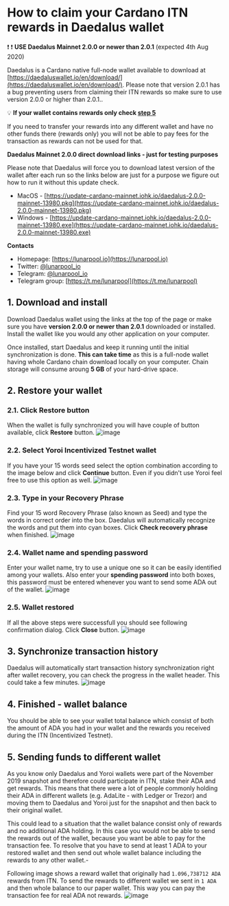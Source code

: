 # How to claim your Cardano ITN rewards in Daedalus wallet

:exclamation: :exclamation: **USE Daedalus Mainnet 2.0.0 or newer than 2.0.1** (expected 4th Aug 2020)

Daedalus is a Cardano native full-node wallet available to download at [https://daedaluswallet.io/en/download/](https://daedaluswallet.io/en/download/). Please note that version 2.0.1 has a bug preventing users from claiming their ITN rewards so make sure to use version 2.0.0 or higher than 2.0.1..

:bulb: **If your wallet contains rewards only check [step 5](#5-sending-funds-to-different-wallet)**

If you need to transfer your rewards into any different wallet and have no other funds there (rewards only) you will not be able to pay fees for the transaction as rewards can not be used for that.

**Daedalus Mainnet 2.0.0 direct download links - just for testing purposes**

Please note that Daedalus will force you to download latest version of the wallet after each run so the links below are just for a purpose we figure out how to run it without this update check.

* MacOS - [https://update-cardano-mainnet.iohk.io/daedalus-2.0.0-mainnet-13980.pkg](https://update-cardano-mainnet.iohk.io/daedalus-2.0.0-mainnet-13980.pkg)
* Windows - [https://update-cardano-mainnet.iohk.io/daedalus-2.0.0-mainnet-13980.exe](https://update-cardano-mainnet.iohk.io/daedalus-2.0.0-mainnet-13980.exe)

**Contacts**
* Homepage: [https://lunarpool.io](https://lunarpool.io)
* Twitter: [@lunarpool_io](https://twitter.com/lunarpool_io)
* Telegram: [@lunarpool_io](https://t.me/lunarpool_io)
* Telegram group: [https://t.me/lunarpool](https://t.me/lunarpool)

## 1. Download and install
Download Daedalus wallet using the links at the top of the page or make sure you have **version 2.0.0 or newer than 2.0.1** downloaded or installed. Install the wallet like you would any other application on your computer.

Once installed, start Daedalus and keep it running until the initial synchronization is done. **This can take time** as this is a full-node wallet having whole Cardano chain download locally on your computer. Chain storage will consume aroung **5 GB** of your hard-drive space.

## 2. Restore your wallet

### 2.1. Click Restore button
When the wallet is fully synchronized you will have couple of button available, click **Restore** button.
![image](https://github.com/lunarpool/claim-itn-rewards/blob/master/files/01_Restore_Wallet.png)

### 2.2. Select Yoroi Incentivized Testnet wallet
If you have your 15 words seed select the option combination according to the image below and click **Continue** button. Even if you didn't use Yoroi feel free to use this option as well.
![image](https://github.com/lunarpool/claim-itn-rewards/blob/master/files/02_Yoroi_ITN.png)

### 2.3. Type in your Recovery Phrase
Find your 15 word Recovery Phrase (also known as Seed) and type the words in correct order into the box. Daedalus will automatically recognize the words and put them into cyan boxes. Click **Check recovery phrase** when finished.
![image](https://github.com/lunarpool/claim-itn-rewards/blob/master/files/03_Recovery_phrase.png)

### 2.4. Wallet name and spending password
Enter your wallet name, try to use a unique one so it can be easily identified among your wallets. Also enter your **spending password** into both boxes, this password must be entered whenever you want to send some ADA out of the wallet.
![image](https://github.com/lunarpool/claim-itn-rewards/blob/master/files/04_Wallet_Spending_Passwd.png)

### 2.5. Wallet restored
If all the above steps were successfull you should see following confirmation dialog. Click **Close** button.
![image](https://github.com/lunarpool/claim-itn-rewards/blob/master/files/05_Restored.png)

## 3. Synchronize transaction history
Daedalus will automatically start transaction history synchronization right after wallet recovery, you can check the progress in the wallet header. This could take a few minutes.
![image](https://github.com/lunarpool/claim-itn-rewards/blob/master/files/06_Sync_wait.png)

## 4. Finished - wallet balance
You should be able to see your wallet total balance which consist of both the amount of ADA you had in your wallet and the rewards you received during the ITN (Incentivized Testnet).

## 5. Sending funds to different wallet
As you know only Daedalus and Yoroi wallets were part of the November 2019 snapshot and therefore could participate in ITN, stake their ADA and get rewards. This means that there were a lot of people commonly holding their ADA in different wallets (e.g. AdaLite - with Ledger or Trezor) and moving them to Daedalus and Yoroi just for the snapshot and then back to their original wallet.

This could lead to a situation that the wallet balance consist only of rewards and no additional ADA holding. In this case you would not be able to send the rewards out of the wallet, because you want be able to pay for the transaction fee. To resolve that you have to send at least 1 ADA to your restored wallet and then send out whole wallet balance including the rewards to any other wallet.-

Following image shows a reward wallet that originally had ```1.096,738712 ADA``` rewards from ITN. To send the rewards to different wallet we sent in ```1 ADA``` and then whole balance to our paper wallet. This way you can pay the transaction fee for real ADA not rewards.
![image](https://github.com/lunarpool/claim-itn-rewards/blob/master/files/07_Withdraw.png)
